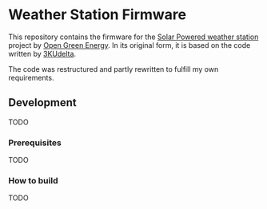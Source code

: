# Weather Station Firmware
This repository contains the firmware for the [Solar Powered weather station](https://www.instructables.com/id/Solar-Powered-WiFi-Weather-Station-V20/)
project by [Open Green Energy](https://www.instructables.com/member/Open%20Green%20Energy/). In its original form, it is based on the code written
by [3KUdelta](https://github.com/3KUdelta/Solar_WiFi_Weather_Station).

The code was restructured and partly rewritten to fulfill my own requirements.

## Development
TODO

### Prerequisites
TODO

### How to build
TODO
